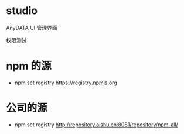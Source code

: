 # studio

AnyDATA UI 管理界面

权限测试

# npm 的源

- npm set registry https://registry.npmjs.org

# 公司的源

- npm set registry http://repository.aishu.cn:8081/repository/npm-all/
